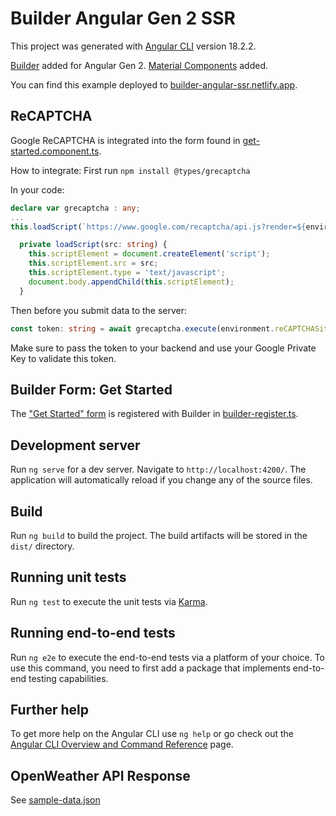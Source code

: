 # Builder Angular Gen 2 SSR

This project was generated with [Angular CLI](https://github.com/angular/angular-cli) version 18.2.2.

[Builder](https://www.builder.io/c/docs/devtools) added for Angular Gen 2.
[Material Components](https://material.angular.io/guide/getting-started) added.

You can find this example deployed to [builder-angular-ssr.netlify.app](https://builder-angular-ssr.netlify.app/).

## ReCAPTCHA
Google ReCAPTCHA is integrated into the form found in [get-started.component.ts](./src/app/components/get-started.component.ts).

How to integrate:
First run `npm install @types/grecaptcha`

In your code:
```typescript
declare var grecaptcha : any;
...
this.loadScript(`https://www.google.com/recaptcha/api.js?render=${environment.reCAPTCHASiteKey}`);

  private loadScript(src: string) {
    this.scriptElement = document.createElement('script');
    this.scriptElement.src = src;
    this.scriptElement.type = 'text/javascript';
    document.body.appendChild(this.scriptElement);
  }
```

Then before you submit data to the server:
```typescript
const token: string = await grecaptcha.execute(environment.reCAPTCHASiteKey, { action: "login" });
```
Make sure to pass the token to your backend and use your Google Private Key to validate this token.

## Builder Form: Get Started

The ["Get Started" form](./src/app/components/get-started.component.html) is registered with Builder in [builder-register.ts](./src/app/builder-registry.ts).


## Development server

Run `ng serve` for a dev server. Navigate to `http://localhost:4200/`. The application will automatically reload if you change any of the source files.

## Build

Run `ng build` to build the project. The build artifacts will be stored in the `dist/` directory.

## Running unit tests

Run `ng test` to execute the unit tests via [Karma](https://karma-runner.github.io).

## Running end-to-end tests

Run `ng e2e` to execute the end-to-end tests via a platform of your choice. To use this command, you need to first add a package that implements end-to-end testing capabilities.

## Further help

To get more help on the Angular CLI use `ng help` or go check out the [Angular CLI Overview and Command Reference](https://angular.dev/tools/cli) page.

## OpenWeather API Response

See [sample-data.json](./sample-data.json)

